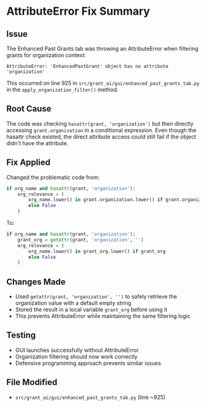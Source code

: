 # AttributeError Fix Summary

## Issue
The Enhanced Past Grants tab was throwing an AttributeError when filtering grants for organization context:

```
AttributeError: 'EnhancedPastGrant' object has no attribute 'organization'
```

This occurred on line 925 in `src/grant_ai/gui/enhanced_past_grants_tab.py` in the `apply_organization_filter()` method.

## Root Cause
The code was checking `hasattr(grant, 'organization')` but then directly accessing `grant.organization` in a conditional expression. Even though the hasattr check existed, the direct attribute access could still fail if the object didn't have the attribute.

## Fix Applied
Changed the problematic code from:
```python
if org_name and hasattr(grant, 'organization'):
    org_relevance = (
        org_name.lower() in grant.organization.lower() if grant.organization
        else False
    )
```

To:
```python
if org_name and hasattr(grant, 'organization'):
    grant_org = getattr(grant, 'organization', '')
    org_relevance = (
        org_name.lower() in grant_org.lower() if grant_org
        else False
    )
```

## Changes Made
- Used `getattr(grant, 'organization', '')` to safely retrieve the organization value with a default empty string
- Stored the result in a local variable `grant_org` before using it
- This prevents AttributeError while maintaining the same filtering logic

## Testing
- GUI launches successfully without AttributeError
- Organization filtering should now work correctly
- Defensive programming approach prevents similar issues

## File Modified
- `src/grant_ai/gui/enhanced_past_grants_tab.py` (line ~925)
